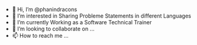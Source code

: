 - 👋 Hi, I’m @phanindracons
- 👀 I’m interested in Sharing Probleme Statements in different Languages
- 🌱 I’m currently Working as a Software Technical Trainer
- 💞️ I’m looking to collaborate on ...
- 📫 How to reach me ...

<!---
phanindracons/phanindracons is a ✨ special ✨ repository because its `README.md` (this file) appears on your GitHub profile.
You can click the Preview link to take a look at your changes.
--->
